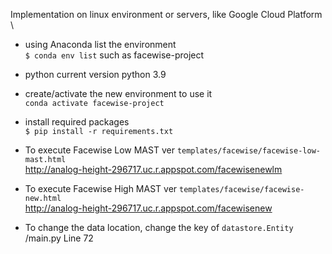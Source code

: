 Implementation on linux environment or servers, like Google Cloud Platform \
- using Anaconda list the environment \
`$ conda env list`
such as facewise-project

- python
current version python 3.9

- create/activate the new environment to use it \
`conda activate facewise-project`

- install required packages \
`$ pip install -r requirements.txt`

- To execute Facewise Low MAST ver `templates/facewise/facewise-low-mast.html` \
http://analog-height-296717.uc.r.appspot.com/facewisenewlm

- To execute Facewise High MAST ver `templates/facewise/facewise-new.html` \
http://analog-height-296717.uc.r.appspot.com/facewisenew

- To change the data location, change the key of `datastore.Entity` \
/main.py Line 72
